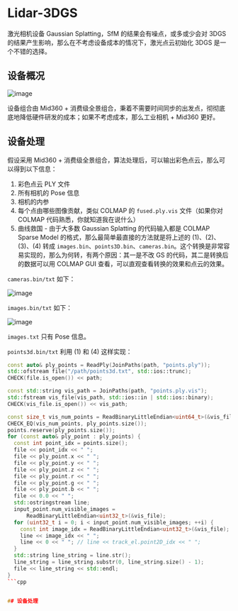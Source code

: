 # Lidar-3DGS

激光相机设备 Gaussian Splatting，SfM 的结果会有噪点，或多或少会对 3DGS 的结果产生影响，那么在不考虑设备成本的情况下，激光点云初始化 3DGS 是一个不错的选择。

## 设备概况

![image](https://github.com/user-attachments/assets/4c0b9b36-7bc0-4b8e-8729-bee1252e1f34)

设备组合由 Mid360 + 消费级全景组合，秉着不需要时间同步的出发点，彻彻底底地降低硬件研发的成本；如果不考虑成本，那么工业相机 + Mid360 更好。

## 设备处理

假设采用 Mid360 + 消费级全景组合，算法处理后，可以输出彩色点云，那么可以得到以下信息：

1. 彩色点云 PLY 文件
2. 所有相机的 Pose 信息
3. 相机的内参
4. 每个点由哪些图像贡献，类似 COLMAP 的 `fused.ply.vis` 文件（如果你对 COLMAP 代码熟悉，你就知道我在说什么）
5. 曲线救国 - 由于大多数 Gaussian Splatting 的代码输入都是 COLMAP Sparse Model 的格式，那么最简单最直接的方法就是将上述的 (1)、(2)、(3)、(4) 转成 `images.bin`、`points3D.bin`、`cameras.bin`。这个转换是非常容易实现的，那么为何转，有两个原因：其一是不改 GS 的代码，其二是转换后的数据可以用 COLMAP GUI 查看，可以直观查看转换的效果和点云的效果。

`cameras.bin/txt` 如下：

![image](https://github.com/user-attachments/assets/ca5d3ed2-bb4a-4770-9c27-7746c80c5e21)

`images.bin/txt` 如下：

![image](https://github.com/user-attachments/assets/c5646078-3da8-492b-8bb6-312711c6af21)

`images.txt` 只有 Pose 信息。

`points3d.bin/txt` 利用 (1) 和 (4) 这样实现：

```cpp
const auto& ply_points = ReadPly(JoinPaths(path, "points.ply"));
std::ofstream file("/path/points3d.txt", std::ios::trunc);
CHECK(file.is_open()) << path;

const std::string vis_path = JoinPaths(path, "points.ply.vis");
std::fstream vis_file(vis_path, std::ios::in | std::ios::binary);
CHECK(vis_file.is_open()) << vis_path;

const size_t vis_num_points = ReadBinaryLittleEndian<uint64_t>(&vis_file);
CHECK_EQ(vis_num_points, ply_points.size());
points.reserve(ply_points.size());
for (const auto& ply_point : ply_points) {
  const int point_idx = points.size();
  file << point_idx << " ";
  file << ply_point.x << " ";
  file << ply_point.y << " ";
  file << ply_point.z << " ";
  file << ply_point.r << " ";
  file << ply_point.g << " ";
  file << ply_point.b << " ";
  file << 0.0 << " ";
  std::ostringstream line;
  input_point.num_visible_images =
      ReadBinaryLittleEndian<uint32_t>(&vis_file);
  for (uint32_t i = 0; i < input_point.num_visible_images; ++i) {
    const int image_idx = ReadBinaryLittleEndian<uint32_t>(&vis_file);
    line << image_idx << " ";
    line << 0 << " "; // line << track_el.point2D_idx << " ";
  }
  std::string line_string = line.str();
  line_string = line_string.substr(0, line_string.size() - 1);
  file << line_string << std::endl;
}
```cpp

 
## 设备处理



